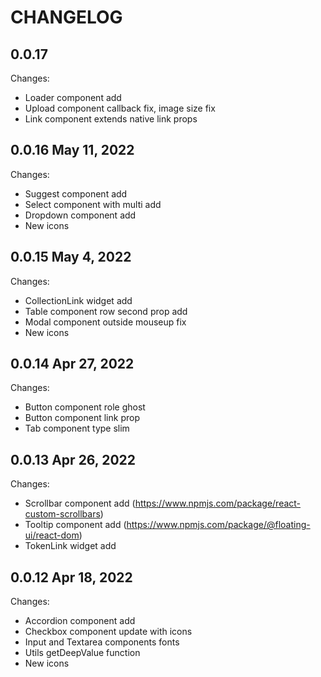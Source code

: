 # CHANGELOG

## 0.0.17

Changes:

- Loader component add
- Upload component callback fix, image size fix
- Link component extends native link props

## 0.0.16 May 11, 2022

Changes:

- Suggest component add
- Select component with multi add
- Dropdown component add
- New icons

## 0.0.15 May 4, 2022

Changes:

- CollectionLink widget add
- Table component row second prop add 
- Modal component outside mouseup fix
- New icons

## 0.0.14 Apr 27, 2022

Changes:

- Button component role ghost
- Button component link prop
- Tab component type slim

## 0.0.13 Apr 26, 2022

Changes:

- Scrollbar component add (https://www.npmjs.com/package/react-custom-scrollbars)
- Tooltip component add (https://www.npmjs.com/package/@floating-ui/react-dom)
- TokenLink widget add

## 0.0.12 Apr 18, 2022

Changes:

- Accordion component add
- Checkbox component update with icons
- Input and Textarea components fonts 
- Utils getDeepValue function
- New icons